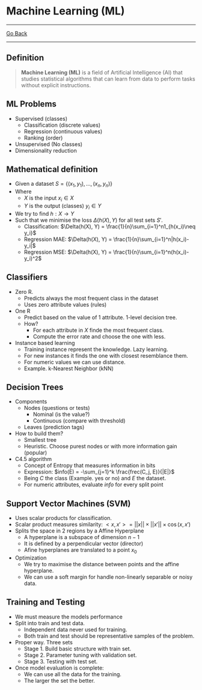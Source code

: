 # Machine Learning (ML)
---
[Go Back](UNIOVI/3S2_IntSys/README.md)

---
## Definition
> **Machine Learning (ML)** is a field of Artificial Intelligence (AI) that studies statistical algorithms that can learn from data to perform tasks without explicit instructions.
## ML Problems
- Supervised (classes)
	- Classification (discrete values)
	- Regression (continuous values)
	- Ranking (order)
- Unsupervised (No classes)
- Dimensionality reduction
## Mathematical definition
- Given a dataset $S = \{(x_1, y_1), ..., (x_n, y_n)\}$
- Where
	- $X$ is the input $x_i \in X$ 
	- $Y$ is the output (classes) $y_i \in Y$ 
- We try to find $h: X \to Y$
- Such that we minimise the loss $\Delta(h(X), Y)$ for all test sets $S'$.
	- Classification: $\Delta(h(X), Y) = \frac{1}{n}\sum_{i=1}^n1_{h(x_i)\neq y_i}$
	- Regression MAE: $\Delta(h(X), Y) = \frac{1}{n}\sum_{i=1}^n|h(x_i)- y_i|$
	- Regression MSE: $\Delta(h(X), Y) = \frac{1}{n}\sum_{i=1}^n(h(x_i)- y_i)^2$
## Classifiers
- Zero R.
	- Predicts always the most frequent class in the dataset
	- Uses zero attribute values (rules)
- One R
	- Predict based on the value of 1 attribute. 1-level decision tree.
	- How?
		- For each attribute in $X$ finde the most frequent class.
		- Compute the error rate and choose the one with less.
- Instance based learning
	- Training instance represent the knowledge. Lazy learning.
	- For new instances it finds the one with closest resemblance them.
	- For numeric values we can use distance.
	- Example. k-Nearest Neighbor (kNN)
## Decision Trees
- Components
	- Nodes (questions or tests)
		- Nominal (is the value?)
		- Continuous (compare with threshold)
	- Leaves (prediction tags)
- How to build them?
	- Smallest tree
	- Heuristic. Choose purest nodes or with more information gain (popular)
- C4.5 algorithm
	- Concept of Entropy that measures information in bits
	- Expression: $info(E) = -\sum_{j=1}^k \frac{frec(C_j, E)}{|E|}$
	- Being $C$ the class (Example. yes or no) and $E$ the dataset.
	- For numeric attributes, evaluate $info$ for every split point
## Support Vector Machines (SVM)
- Uses scalar products for classification.
- Scalar product measures similarity: $<x, x'> = ||x|| \times ||x'||\times \cos(x, x')$
- Splits the space in 2 regions by a Affine Hyperplane
	- A hyperplane is a subspace of dimension $n - 1$
	- It is defined by a perpendicular vector (director) 
	- Afine hyperplanes are translated to a point $x_0$
- Optimization
	- We try to maximise the distance between points and the affine hyperplane.
	- We can use a soft margin for handle non-linearly separable or noisy data.
## Training and Testing
- We must measure the models performance
- Split into train and test data.
	- Independent data never used for training.
	- Both train and test should be representative samples of the problem.
- Proper way. Three sets
	- Stage 1. Build basic structure with train set.
	- Stage 2. Parameter tuning with validation set.
	- Stage 3. Testing with test set.
- Once model evaluation is complete:
	- We can use all the data for the training.
	- The larger the set the better.